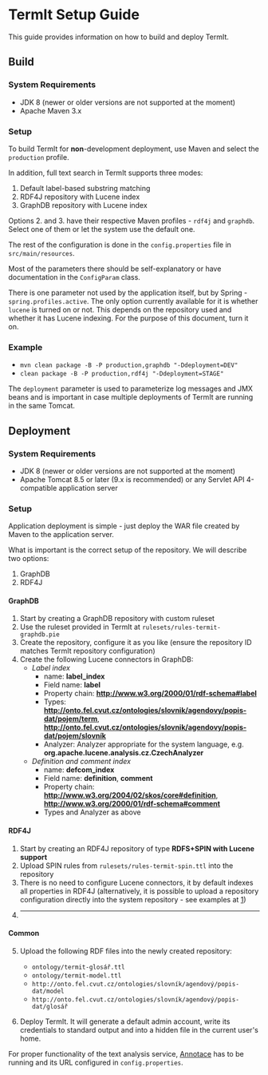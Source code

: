 # TermIt Setup Guide

This guide provides information on how to build and deploy TermIt.

## Build

### System Requirements

* JDK 8 (newer or older versions are not supported at the moment)
* Apache Maven 3.x


### Setup

To build TermIt for **non**-development deployment, use Maven and select the `production` profile.

In addition, full text search in TermIt supports three modes:
1. Default label-based substring matching
2. RDF4J repository with Lucene index
3. GraphDB repository with Lucene index

Options 2. and 3. have their respective Maven profiles - `rdf4j` and `graphdb`. Select one of them
or let the system use the default one.

The rest of the configuration is done in the `config.properties` file in `src/main/resources`.

Most of the parameters there should be self-explanatory or have documentation in the `ConfigParam` class.

There is one parameter not used by the application itself, but by Spring - `spring.profiles.active`. The only option currently
available for it is whether `lucene` is turned on or not. This depends on the repository used and whether it has Lucene indexing.
For the purpose of this document, turn it on.

### Example

* `mvn clean package -B -P production,graphdb "-Ddeployment=DEV"`
* `clean package -B -P production,rdf4j "-Ddeployment=STAGE"`

The `deployment` parameter is used to parameterize log messages and JMX beans and is important in case multiple deployments
of TermIt are running in the same Tomcat.

## Deployment

### System Requirements

* JDK 8 (newer or older versions are not supported at the moment)
* Apache Tomcat 8.5 or later (9.x is recommended) or any Servlet API 4-compatible application server

### Setup

Application deployment is simple - just deploy the WAR file created by Maven to the application server.

What is important is the correct setup of the repository. We will describe two options:

1. GraphDB
2. RDF4J

#### GraphDB

1. Start by creating a GraphDB repository with custom ruleset
2. Use the ruleset provided in TermIt at `rulesets/rules-termit-graphdb.pie`
3. Create the repository, configure it as you like (ensure the repository ID matches TermIt repository configuration)
4. Create the following Lucene connectors in GraphDB:
    * *Label index*
        * name: **label_index**
        * Field name: **label** 
        * Property chain: **http://www.w3.org/2000/01/rdf-schema#label**
        * Types: **http://onto.fel.cvut.cz/ontologies/slovnik/agendovy/popis-dat/pojem/term**, **http://onto.fel.cvut.cz/ontologies/slovnik/agendovy/popis-dat/pojem/slovník**
        * Analyzer: Analyzer appropriate for the system language, e.g. **org.apache.lucene.analysis.cz.CzechAnalyzer**
    * *Definition and comment index*
        * name: **defcom_index**
        * Field name: **definition**, **comment** 
        * Property chain: **http://www.w3.org/2004/02/skos/core#definition**, **http://www.w3.org/2000/01/rdf-schema#comment**
        * Types and Analyzer as above

#### RDF4J

1. Start by creating an RDF4J repository of type **RDFS+SPIN with Lucene support**
2. Upload SPIN rules from `rulesets/rules-termit-spin.ttl` into the repository
3. There is no need to configure Lucene connectors, it by default indexes all properties in RDF4J (alternatively, it is possible
to upload a repository configuration directly into the system repository - see examples at [1](https://github.com/eclipse/rdf4j/tree/master/repository/api/src/main/resources/org/eclipse/rdf4j/repository/config))
4. -----

#### Common

5. Upload the following RDF files into the newly created repository:
    * `ontology/termit-glosář.ttl`
    * `ontology/termit-model.ttl`
    * `http://onto.fel.cvut.cz/ontologies/slovník/agendový/popis-dat/model`
    * `http://onto.fel.cvut.cz/ontologies/slovník/agendový/popis-dat/glosář`

6. Deploy TermIt. It will generate a default admin account, write its credentials to standard output and into a hidden file in the current user's home.

For proper functionality of the text analysis service, [Annotace](https://github.com/kbss-cvut/annotace) has to be running and its URL configured in `config.properties`.
  